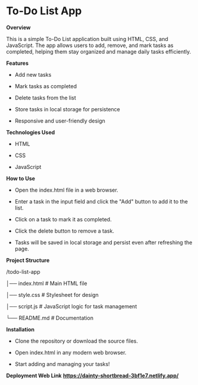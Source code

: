 # To-Do List App

**Overview**

This is a simple To-Do List application built using HTML, CSS, and JavaScript. The app allows users to add, remove, and mark tasks as completed, helping them stay organized and manage daily tasks efficiently.

**Features**

* Add new tasks

* Mark tasks as completed

* Delete tasks from the list

* Store tasks in local storage for persistence

* Responsive and user-friendly design

**Technologies Used**

* HTML

* CSS

* JavaScript

**How to Use**

* Open the index.html file in a web browser.

* Enter a task in the input field and click the "Add" button to add it to the list.

* Click on a task to mark it as completed.

* Click the delete button to remove a task.

* Tasks will be saved in local storage and persist even after refreshing the page.

**Project Structure**

/todo-list-app

│── index.html   # Main HTML file

│── style.css    # Stylesheet for design

│── script.js    # JavaScript logic for task management

└── README.md    # Documentation


**Installation**

* Clone the repository or download the source files.

* Open index.html in any modern web browser.

* Start adding and managing your tasks!

**Deployment Web Link**
**https://dainty-shortbread-3bf1e7.netlify.app/**
